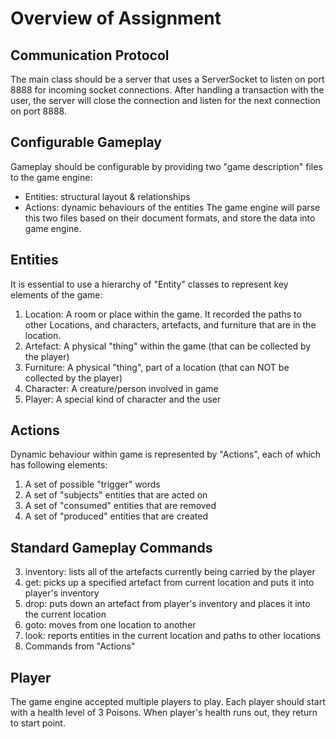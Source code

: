 # Overview of Assignment

## Communication Protocol 
The main class should be a server that uses a ServerSocket to listen on port 8888 for incoming socket connections.
After handling a transaction with the user, the server will close the connection and listen for the next connection on port 8888.

## Configurable Gameplay
Gameplay should be configurable by providing two "game description" files to the game engine:
* Entities: structural layout & relationships
* Actions: dynamic behaviours of the entities
The game engine will parse this two files based on their document formats, and store the data into game engine.

## Entities
It is essential to use a hierarchy of "Entity" classes to represent key elements of the game:
1. Location: A room or place within the game. It recorded the paths to other Locations, and characters, artefacts, and furniture that are in the location.
2. Artefact: A physical "thing" within the game (that can be collected by the player)
3. Furniture: A physical "thing", part of a location (that can NOT be collected by the player)
4. Character: A creature/person involved in game
5. Player: A special kind of character and the user

## Actions
Dynamic behaviour within game is represented by "Actions", each of which has following elements:
1. A set of possible "trigger" words
2. A set of "subjects" entities that are acted on
3. A set of "consumed" entities that are removed
4. A set of "produced" entities that are created

## Standard Gameplay Commands
3. inventory: lists all of the artefacts currently being carried by the player
3. get: picks up a specified artefact from current location and puts it into player's inventory
3. drop: puts down an artefact from player's inventory and places it into the current location
3. goto: moves from one location to another
3. look: reports entities in the current location and paths to other locations
3. Commands from "Actions" 

## Player
The game engine accepted multiple players to play.
Each player should start with a health level of 3 Poisons.
When player's health runs out, they return to start point.
